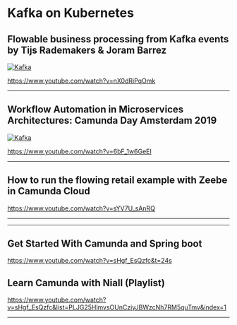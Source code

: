 
# Kafka on Kubernetes


## Flowable business processing from Kafka events by Tijs Rademakers & Joram Barrez
[![Kafka](https://img.youtube.com/vi/nX0dRiPqOmk/0.jpg)](https://www.youtube.com/watch?v=nX0dRiPqOmk)



https://www.youtube.com/watch?v=nX0dRiPqOmk

-----

## Workflow Automation in Microservices Architectures: Camunda Day Amsterdam 2019

[![Kafka](https://img.youtube.com/vi/6bF_1w6GeEI/0.jpg)](https://www.youtube.com/watch?v=6bF_1w6GeEI)



https://www.youtube.com/watch?v=6bF_1w6GeEI

------

## How to run the flowing retail example with Zeebe in Camunda Cloud

https://www.youtube.com/watch?v=sYV7U_sAnRQ

----


----

## Get Started With Camunda and Spring boot

https://www.youtube.com/watch?v=sHgf_EsQzfc&t=24s

## Learn Camunda with Niall (Playlist)
https://www.youtube.com/watch?v=sHgf_EsQzfc&list=PLJG25HlmvsOUnCziyJBWzcNh7RM5quTmv&index=1

---

